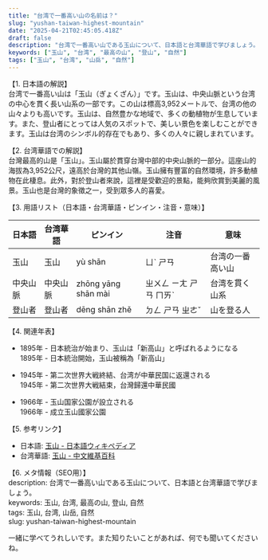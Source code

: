 ```yaml
---
title: "台湾で一番高い山の名前は？"
slug: "yushan-taiwan-highest-mountain"
date: "2025-04-21T02:45:05.418Z"
draft: false
description: "台湾で一番高い山である玉山について、日本語と台湾華語で学びましょう。"
keywords: ["玉山", "台湾", "最高の山", "登山", "自然"]
tags: ["玉山", "台湾", "山岳", "自然"]
---
```


【1. 日本語の解説】  
台湾で一番高い山は「玉山（ぎょくざん）」です。玉山は、中央山脈という台湾の中心を貫く長い山系の一部です。この山は標高3,952メートルで、台湾の他の山々よりも高いです。玉山は、自然豊かな地域で、多くの動植物が生息しています。また、登山者にとっては人気のスポットで、美しい景色を楽しむことができます。玉山は台湾のシンボル的存在でもあり、多くの人々に親しまれています。

【2. 台湾華語での解説】  
台灣最高的山是「玉山」。玉山屬於貫穿台灣中部的中央山脈的一部分。這座山的海拔為3,952公尺，遠高於台灣的其他山嶺。玉山擁有豐富的自然環境，許多動植物在此棲息。此外，對於登山者來說，這裡是受歡迎的景點，能夠欣賞到美麗的風景。玉山也是台灣的象徵之一，受到眾多人的喜愛。

【3. 用語リスト（日本語・台湾華語・ピンイン・注音・意味）】  

| 日本語 | 台湾華語 | ピンイン | 注音 | 意味                   |
|--------|---------|---------|--------|------------------------|
| 玉山   | 玉山    | yù shān | ㄩˋ ㄕㄢ | 台湾の一番高い山        |
| 中央山脈 | 中央山脈 | zhōng yāng shān mài | ㄓㄨㄥ ㄧㄤ ㄕㄢ ㄇㄞˋ | 台湾を貫く山系          |
| 登山者   | 登山者   | dēng shān zhě | ㄉㄥ ㄕㄢ ㄓㄜˇ | 山を登る人              |

【4. 関連年表】  
- 1895年 - 日本統治が始まり、玉山は「新高山」と呼ばれるようになる  
  1895年 - 日本統治開始，玉山被稱為「新高山」

- 1945年 - 第二次世界大戦終結、台湾が中華民国に返還される  
  1945年 - 第二次世界大戦結束，台灣歸還中華民國

- 1966年 - 玉山国家公園が設立される  
  1966年 - 成立玉山國家公園

【5. 参考リンク】  
- 日本語: [玉山 - 日本語ウィキペディア](https://ja.wikipedia.org/wiki/玉山)
- 台湾華語: [玉山 - 中文維基百科](https://zh.wikipedia.org/zh-tw/玉山)

【6. メタ情報（SEO用）】  
description: 台湾で一番高い山である玉山について、日本語と台湾華語で学びましょう。  
keywords: 玉山, 台湾, 最高の山, 登山, 自然  
tags: 玉山, 台湾, 山岳, 自然  
slug: yushan-taiwan-highest-mountain

一緒に学べてうれしいです。また知りたいことがあれば、何でも聞いてくださいね。